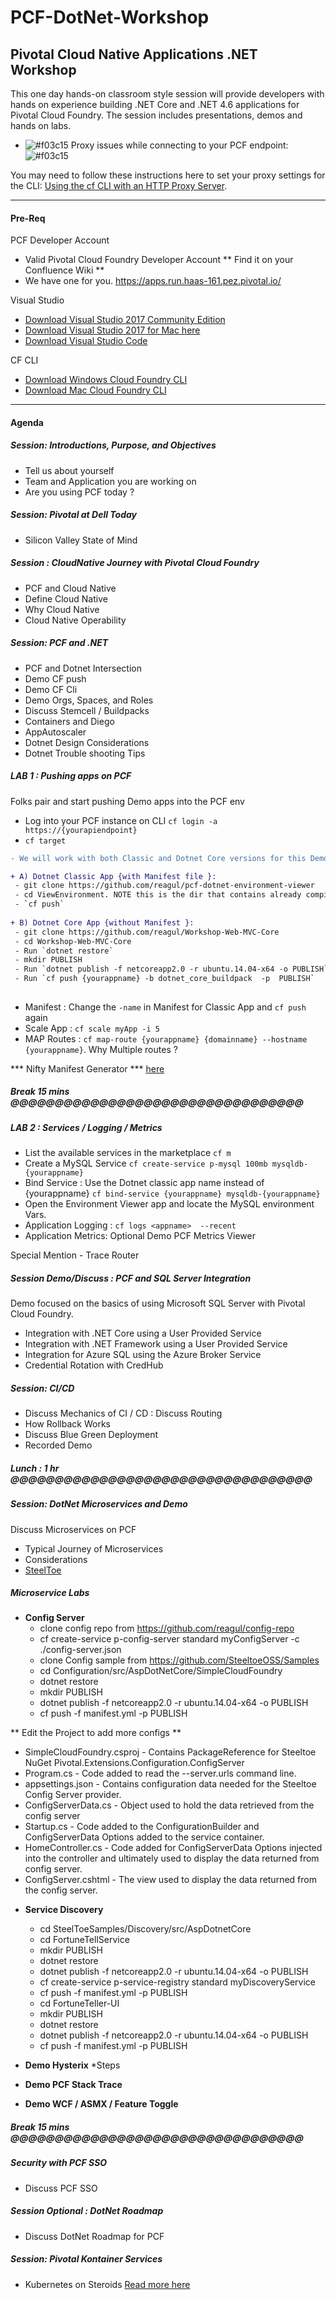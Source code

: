 # PCF-DotNet-Workshop

## Pivotal Cloud Native Applications .NET Workshop
This one day hands-on classroom style session will provide developers with hands on experience building .NET Core and .NET 4.6 applications for Pivotal Cloud Foundry. The session includes presentations, demos and hands on labs.

- ![#f03c15](https://placehold.it/15/f03c15/000000?text=+) Proxy issues while connecting to your PCF endpoint:  ![#f03c15](https://placehold.it/15/f03c15/000000?text=+)

You may need to follow these instructions here to set your proxy settings for the CLI: [Using the cf CLI with an HTTP Proxy Server](https://docs.cloudfoundry.org/cf-cli/http-proxy.html).
- - - 
#### Pre-Req

PCF Developer Account 

- Valid Pivotal Cloud Foundry Developer Account ** Find it on your Confluence Wiki **
- We have one for you. https://apps.run.haas-161.pez.pivotal.io/

Visual Studio 

- [Download Visual Studio 2017 Community Edition](https://www.visualstudio.com/thank-you-downloading-visual-studio/?sku=Community&rel=15)
- [Download Visual Studio 2017 for Mac here ]( https://www.visualstudio.com/vs/visual-studio-mac/ ) 
- [Download Visual Studio Code](https://code.visualstudio.com/?wt.mc_id=vscom_downloads)

CF CLI 
- [Download Windows Cloud Foundry CLI](https://cli.run.pivotal.io/stable?release=windows64&source=github)
- [Download Mac Cloud Foundry CLI](https://cli.run.pivotal.io/stable?release=macosx64-binary&source=github)

- - -
#### Agenda


##### Session: Introductions, Purpose, and Objectives

- Tell us about yourself 
- Team and Application you are working on
- Are you using PCF today ?

##### Session: Pivotal at Dell Today 

- Silicon Valley State of Mind 

##### Session : CloudNative Journey with Pivotal Cloud Foundry
-  PCF and Cloud Native 
-  Define Cloud Native 
-  Why Cloud Native 
- Cloud Native Operability 

##### Session: PCF and .NET

- PCF and Dotnet Intersection 
- Demo CF push 
- Demo CF Cli 
- Demo Orgs, Spaces, and Roles
- Discuss Stemcell / Buildpacks 
- Containers and Diego
- AppAutoscaler
- Dotnet Design Considerations
- Dotnet Trouble shooting Tips
 

##### LAB 1 : Pushing apps on PCF  
Folks pair and start pushing Demo apps into the PCF env 

- Log into your PCF instance on CLI `cf login -a https://{yourapiendpoint}`
- `cf target` 

```diff
- We will work with both Classic and Dotnet Core versions for this Demo.
```
```diff
+ A) Dotnet Classic App {with Manifest file }: 
 - git clone https://github.com/reagul/pcf-dotnet-environment-viewer
 - cd ViewEnvironment. NOTE this is the dir that contains already compiled code for convinience
 - `cf push`
 
+ B) Dotnet Core App {without Manifest }:
 - git clone https://github.com/reagul/Workshop-Web-MVC-Core
 - cd Workshop-Web-MVC-Core
 - Run `dotnet restore`
 - mkdir PUBLISH 
 - Run `dotnet publish -f netcoreapp2.0 -r ubuntu.14.04-x64 -o PUBLISH`
 - Run `cf push {yourappname} -b dotnet_core_buildpack  -p  PUBLISH`
 
 ```
 
- Manifest : Change the `-name` in Manifest for Classic App and `cf push ` again
- Scale App : `cf scale myApp -i 5 `
- MAP Routes : `cf map-route {yourappname} {domainname} --hostname {yourappname}`. Why Multiple routes ?



*** Nifty Manifest Generator *** [here](http://cfmanigen.mybluemix.net/)

##### Break 15 mins @@@@@@@@@@@@@@@@@@@@@@@@@@@@@@@@@

##### LAB 2 : Services / Logging / Metrics 

-  List the available services in the marketplace  `cf m`
- Create a MySQL Service
   `cf create-service p-mysql 100mb mysqldb-{yourappname}`
- Bind Service : Use the Dotnet classic app name instead of  {yourappname} 
   `cf bind-service {yourappname} mysqldb-{yourappname} ` 
- Open the Environment Viewer app and locate the MySQL environment Vars.
-   Application Logging : 
	`cf logs <appname>  --recent`
-   Application Metrics: Optional Demo PCF Metrics Viewer 

Special Mention - Trace Router 

##### Session Demo/Discuss : PCF and SQL Server Integration

Demo focused on the basics of using Microsoft SQL Server with Pivotal Cloud Foundry.

-  Integration with .NET Core using a User Provided Service
-  Integration with .NET Framework using a User Provided Service
-  Integration for Azure SQL using the Azure Broker Service
-  Credential Rotation with CredHub 

##### Session: CI/CD 

- Discuss Mechanics of CI / CD : Discuss Routing 
- How Rollback Works 
- Discuss Blue Green Deployment 
- Recorded Demo 

##### Lunch : 1 hr @@@@@@@@@@@@@@@@@@@@@@@@@@@@@@@@@@


##### Session: DotNet Microservices and Demo 

Discuss Microservices on PCF 

- Typical Journey of Microservices 
- Considerations 
- [SteelToe](www.steeltoe.io)

##### Microservice Labs

-   **Config Server**
    * clone config repo from https://github.com/reagul/config-repo
    * cf create-service p-config-server standard myConfigServer -c ./config-server.json
    * clone Config sample from https://github.com/SteeltoeOSS/Samples
    * cd Configuration/src/AspDotNetCore/SimpleCloudFoundry
    * dotnet restore 
    * mkdir PUBLISH
    * dotnet publish -f netcoreapp2.0 -r ubuntu.14.04-x64 -o PUBLISH
    * cf push -f manifest.yml -p PUBLISH
 
 ** Edit the Project to add more configs ** 
 * SimpleCloudFoundry.csproj - Contains PackageReference for Steeltoe NuGet Pivotal.Extensions.Configuration.ConfigServer
* Program.cs - Code added to read the --server.urls command line.
* appsettings.json - Contains configuration data needed for the Steeltoe Config Server provider.
* ConfigServerData.cs - Object used to hold the data retrieved from the config server
* Startup.cs - Code added to the ConfigurationBuilder and ConfigServerData Options added to the service container.
* HomeController.cs - Code added for ConfigServerData Options injected into the controller and ultimately used to display the data returned from config server.
* ConfigServer.cshtml - The view used to display the data returned from the config server.

    
-   **Service Discovery**
    * cd SteelToeSamples/Discovery/src/AspDotnetCore
    * cd FortuneTellService
    * mkdir PUBLISH
    * dotnet restore
    * dotnet publish -f netcoreapp2.0 -r ubuntu.14.04-x64 -o PUBLISH
    * cf create-service p-service-registry standard myDiscoveryService
    * cf push -f manifest.yml -p PUBLISH
    * cd FortuneTeller-UI
    * mkdir PUBLISH
    * dotnet restore
    * dotnet publish -f netcoreapp2.0 -r ubuntu.14.04-x64 -o PUBLISH
    * cf push -f manifest.yml -p PUBLISH
    
-   **Demo Hysterix**
    *Steps
-   **Demo PCF Stack Trace**
-   **Demo WCF / ASMX / Feature Toggle**

##### Break 15 mins @@@@@@@@@@@@@@@@@@@@@@@@@@@@@@@@@

##### Security with PCF SSO #####

- Discuss PCF SSO 

##### Session Optional : DotNet Roadmap

- Discuss DotNet Roadmap for PCF 

##### Session: Pivotal Kontainer Services 

- Kubernetes on Steroids  [Read more here](https://pivotal.io/pks)

